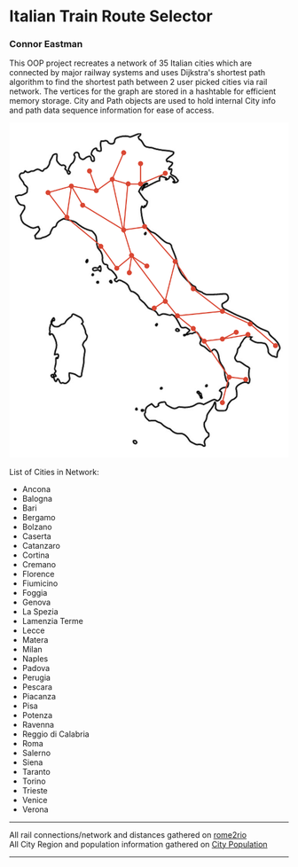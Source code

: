# Italian Train Route Selector
### Connor Eastman


This OOP project recreates a network of 35 Italian cities which are connected by major railway systems and uses Dijkstra's shortest path algorithm 
to find the shortest path between 2 user picked cities via rail network. The vertices for the graph are stored in a hashtable for efficient memory 
storage. City and Path objects are used to hold internal City info and path data sequence information for ease of access. 

![Network Outline](/images/italy_train_network_outline.png)

List of Cities in Network:
- Ancona
- Balogna
- Bari
- Bergamo
- Bolzano
- Caserta
- Catanzaro
- Cortina
- Cremano
- Florence
- Fiumicino
- Foggia
- Genova
- La Spezia
- Lamenzia Terme
- Lecce
- Matera
- Milan
- Naples
- Padova
- Perugia
- Pescara
- Piacanza
- Pisa
- Potenza
- Ravenna
- Reggio di Calabria
- Roma
- Salerno
- Siena
- Taranto
- Torino
- Trieste
- Venice
- Verona


 
___

All rail connections/network and distances gathered on [rome2rio](https://www.rome2rio.com/)  
All City Region and population information gathered on [City Population](https://www.citypopulation.de/en/italy/)  
___

